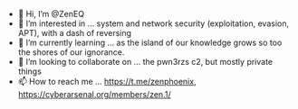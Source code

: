 - 👋 Hi, I’m @ZenEQ
- 👀 I’m interested in ... system and network security (exploitation, evasion, APT), with a dash of reversing
- 🌱 I’m currently learning ... as the island of our knowledge grows so too the shores of our ignorance.
- 💞️ I’m looking to collaborate on ... the pwn3rzs c2, but mostly private things
- 📫 How to reach me ... https://t.me/zenphoenix, https://cyberarsenal.org/members/zen.1/

<!---
ZenEQ/ZenEQ is a ✨ special ✨ repository because its `README.md` (this file) appears on your GitHub profile.
You can click the Preview link to take a look at your changes.
--->
